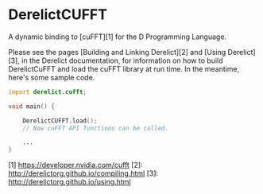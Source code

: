DerelictCUFFT
============

A dynamic binding to [cuFFT][1] for the D Programming Language.

Please see the pages [Building and Linking Derelict][2] and [Using Derelict][3], in the Derelict documentation, for information on how to build DerelictCuFFT and load the cuFFT library at run time. In the meantime, here's some sample code.

```D
import derelict.cufft;

void main() {

    DerelictCUFFT.load();
    // Now cuFFT API functions can be called.

    ...
}
```

[1] https://developer.nvidia.com/cufft
[2]: http://derelictorg.github.io/compiling.html
[3]: http://derelictorg.github.io/using.html
